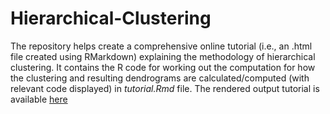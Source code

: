 # Hierarchical-Clustering
The repository helps create a comprehensive online tutorial (i.e., an .html file created using RMarkdown) explaining the methodology of hierarchical clustering. It contains the R code for working out the computation for how the clustering and resulting dendrograms are calculated/computed (with relevant code displayed) in *tutorial.Rmd* file. The rendered output tutorial is available [here](http://rpubs.com/mkchat/992607) 


